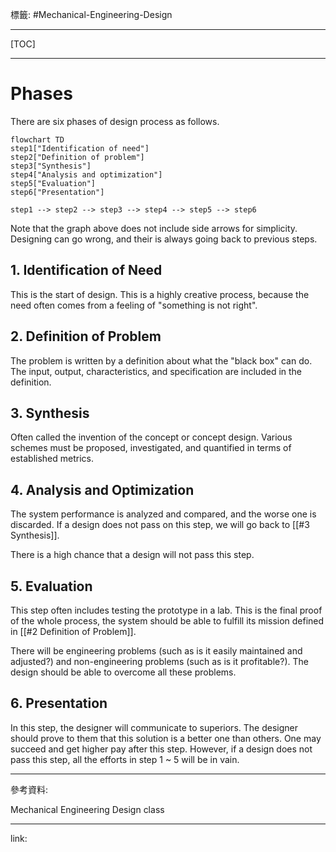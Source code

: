 標籤: #Mechanical-Engineering-Design 

---

[TOC]

---

# Phases

There are six phases of design process as follows.

```mermaid
flowchart TD
step1["Identification of need"]
step2["Definition of problem"]
step3["Synthesis"]
step4["Analysis and optimization"]
step5["Evaluation"]
step6["Presentation"]

step1 --> step2 --> step3 --> step4 --> step5 --> step6
```

Note that the graph above does not include side arrows for simplicity. Designing can go wrong, and their is always going back to previous steps.

## 1. Identification of Need

This is the start of design. This is a highly creative process, because the need often comes from a feeling of "something is not right".

## 2. Definition of Problem

The problem is written by a definition about what the "black box" can do. The input, output, characteristics, and specification are included in the definition.

## 3. Synthesis

Often called the invention of the concept or concept design. Various schemes must be proposed, investigated, and quantified in terms of established metrics.

## 4. Analysis and Optimization

The system performance is analyzed and compared, and the worse one is discarded. If a design does not pass on this step, we will go back to [[#3 Synthesis]].

There is a high chance that a design will not pass this step.

## 5. Evaluation

This step often includes testing the prototype in a lab. This is the final proof of the whole process, the system should be able to fulfill its mission defined in [[#2 Definition of Problem]].

There will be engineering problems (such as is it easily maintained and adjusted?) and non-engineering problems (such as is it profitable?). The design should be able to overcome all these problems.

## 6. Presentation

In this step, the designer will communicate to superiors. The designer should prove to them that this solution is a better one than others. One may succeed and get higher pay after this step. However, if a design does not pass this step, all the efforts in step 1 ~ 5 will be in vain.

---

參考資料:

Mechanical Engineering Design class

---

link:

